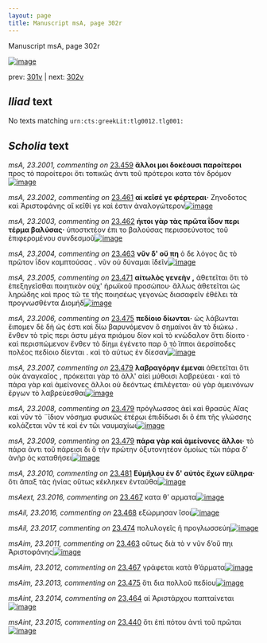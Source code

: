```yaml
---
layout: page
title: Manuscript msA, page 302r
---
```


Manuscript msA, page 302r

[![image](http://www.homermultitext.org/iipsrv?OBJ=IIP,1.0&FIF=/project/homer/pyramidal/deepzoom/hmt/vaimg/2017a/VA302RN_0472.tif&WID=100&CVT=JPEG)](http://www.homermultitext.org/ict2/?urn=urn:cite2:hmt:vaimg.2017a:VA302RN_0472)

prev:  [301v](../301v) | next:  [302v](../302v)

## *Iliad* text

No texts matching `urn:cts:greekLit:tlg0012.tlg001:`

## *Scholia* text

*msA, 23.2001, commenting on* [23.459](#23.459)  <a id="msA_23.2001"/> **ἄλλοι μοι δοκέουσι παροίτεροι** προς τὸ παροίτεροι ὄτι τοπικῶς ἀντι τοῦ πρότεροι κατα τὸν δρόμον[![image](http://www.homermultitext.org/iipsrv?OBJ=IIP,1.0&FIF=/project/homer/pyramidal/deepzoom/hmt/vaimg/2017a/VA302RN_0472.tif&RGN=0.216,0.0999,0.587,0.0323&WID=1000&CVT=JPEG)](http://www.homermultitext.org/ict2/?urn=urn:cite2:hmt:vaimg.2017a:VA302RN_0472@0.216,0.0999,0.587,0.0323)

*msA, 23.2002, commenting on* [23.461](#23.461)  <a id="msA_23.2002"/> **αἱ κεῖσέ γε φέρτεραι·** Ζηνοδοτος καὶ Ἀριστοφάνης αἳ κεῖθί γε καὶ ἐστιν ἀναλογώτερον[![image](http://www.homermultitext.org/iipsrv?OBJ=IIP,1.0&FIF=/project/homer/pyramidal/deepzoom/hmt/vaimg/2017a/VA302RN_0472.tif&RGN=0.217,0.121,0.515,0.027&WID=1000&CVT=JPEG)](http://www.homermultitext.org/ict2/?urn=urn:cite2:hmt:vaimg.2017a:VA302RN_0472@0.217,0.121,0.515,0.027)

*msA, 23.2003, commenting on* [23.462](#23.462)  <a id="msA_23.2003"/> **ήιτοι γὰρ τὰς πρῶτα ΐδον περι τέρμα βαλύσας·** ὑποστκτέον ἐπι το βαλούσας περισσεύνοτος τοῦ ἐπιφερομένου συνδεσμοῦ[![image](http://www.homermultitext.org/iipsrv?OBJ=IIP,1.0&FIF=/project/homer/pyramidal/deepzoom/hmt/vaimg/2017a/VA302RN_0472.tif&RGN=0.214,0.1375,0.616,0.0316&WID=1000&CVT=JPEG)](http://www.homermultitext.org/ict2/?urn=urn:cite2:hmt:vaimg.2017a:VA302RN_0472@0.214,0.1375,0.616,0.0316)

*msA, 23.2004, commenting on* [23.463](#23.463)  <a id="msA_23.2004"/> **νῦν δ' οὔ πη** ὁ δε λόγος ἂς τὸ πρῶτον ΐδον καμπτούσας . νῦν οὐ δύναμαι ϊδεῖν[![image](http://www.homermultitext.org/iipsrv?OBJ=IIP,1.0&FIF=/project/homer/pyramidal/deepzoom/hmt/vaimg/2017a/VA302RN_0472.tif&RGN=0.215,0.1458,0.479,0.0248&WID=1000&CVT=JPEG)](http://www.homermultitext.org/ict2/?urn=urn:cite2:hmt:vaimg.2017a:VA302RN_0472@0.215,0.1458,0.479,0.0248)

*msA, 23.2005, commenting on* [23.471](#23.471)  <a id="msA_23.2005"/> **αἰτωλὸς γενεὴν ,** ἀθετεῖται ὅτι τὸ ἐπεξηγεῖσθαι ποιητικὸν οὐχ' ἡρωϊκοῦ προσώπου· ἄλλως ἀθετεῖται ὡς ληρώδης καὶ προς τῶ τε τῆς ποιησέως γεγονώς διασαφεῖν ἐθέλει τὰ προγνωσθέντα Διομήδ[![image](http://www.homermultitext.org/iipsrv?OBJ=IIP,1.0&FIF=/project/homer/pyramidal/deepzoom/hmt/vaimg/2017a/VA302RN_0472.tif&RGN=0.622,0.4756,0.216,0.0902&WID=1000&CVT=JPEG)](http://www.homermultitext.org/ict2/?urn=urn:cite2:hmt:vaimg.2017a:VA302RN_0472@0.622,0.4756,0.216,0.0902)

*msA, 23.2006, commenting on* [23.475](#23.475)  <a id="msA_23.2006"/> **πεδίοιο δίωνται·** ὡς λάβωνται ἔιπομεν δὲ δὴ ὡς ἐστι καὶ δίω βαρυνόμενον ὃ σημαίνοι ἂν τὸ διώκω . ἔνθεν τὸ τρὶς περι άστυ μέγα πριάμου δίον καὶ τὸ κνώδαλον ὅττι δίοιτο · καὶ περισπώμενον ἔνθεν τὸ δίημι ἐγένετο παρ ὃ τὸ ἵπποι ἀερσίποδες πολέος πεδίοιο δίενται . καὶ τὸ αύτως ἐν δίεσαν[![image](http://www.homermultitext.org/iipsrv?OBJ=IIP,1.0&FIF=/project/homer/pyramidal/deepzoom/hmt/vaimg/2017a/VA302RN_0472.tif&RGN=0.619,0.5522,0.224,0.1127&WID=1000&CVT=JPEG)](http://www.homermultitext.org/ict2/?urn=urn:cite2:hmt:vaimg.2017a:VA302RN_0472@0.619,0.5522,0.224,0.1127)

*msA, 23.2007, commenting on* [23.479](#23.479)  <a id="msA_23.2007"/> **λαβραγόρην έμεναι** ἀθετεῖται ὅτι οὐκ ἀναγκαῖος , πρόκειται γὰρ τὸ ἀλλ' αἰεὶ μύθοισι λαβρεύεαι · καὶ τὸ πάρα γὰρ καὶ ἀμείνονες ἄλλοι οὐ δεόντως ἐπιλέγεται· οὐ γὰρ ἀμεινόνων ἔργων τὸ λαβρεύεσθαι[![image](http://www.homermultitext.org/iipsrv?OBJ=IIP,1.0&FIF=/project/homer/pyramidal/deepzoom/hmt/vaimg/2017a/VA302RN_0472.tif&RGN=0.605,0.6551,0.226,0.0751&WID=1000&CVT=JPEG)](http://www.homermultitext.org/ict2/?urn=urn:cite2:hmt:vaimg.2017a:VA302RN_0472@0.605,0.6551,0.226,0.0751)

*msA, 23.2008, commenting on* [23.479](#23.479)  <a id="msA_23.2008"/> πρόγλωσσος ἀεὶ καὶ θρασὺς Αἴας καὶ νῦν τὸ ¨ῖδιον νόσημα φυσικῶς ἑτέρωι ἐπιδίδωσι δι ὂ ἐπι τῆς γλώσσης κολάζεται νῦν τὲ καὶ ἐν τῶι ναυμαχίωι[![image](http://www.homermultitext.org/iipsrv?OBJ=IIP,1.0&FIF=/project/homer/pyramidal/deepzoom/hmt/vaimg/2017a/VA302RN_0472.tif&RGN=0.183,0.7145,0.646,0.0391&WID=1000&CVT=JPEG)](http://www.homermultitext.org/ict2/?urn=urn:cite2:hmt:vaimg.2017a:VA302RN_0472@0.183,0.7145,0.646,0.0391)

*msA, 23.2009, commenting on* [23.479](#23.479)  <a id="msA_23.2009"/> **πάρα γὰρ καὶ ἀμείνονες ἄλλοι·** τὸ πάρα ἀντι τοῦ πάρεισι δι ὃ τὴν πρώτην ὀξυτονητέον ὁμοίως τῶι πάρα δ' ἀνὴρ ὁς καταθήσει[![image](http://www.homermultitext.org/iipsrv?OBJ=IIP,1.0&FIF=/project/homer/pyramidal/deepzoom/hmt/vaimg/2017a/VA302RN_0472.tif&RGN=0.184,0.7355,0.646,0.0293&WID=1000&CVT=JPEG)](http://www.homermultitext.org/ict2/?urn=urn:cite2:hmt:vaimg.2017a:VA302RN_0472@0.184,0.7355,0.646,0.0293)

*msA, 23.2010, commenting on* [23.481](#23.481)  <a id="msA_23.2010"/> **Εὐμήλου ἐν δ' αὐτὸς ἔχων εὔληρα·** ὅτι ἅπαξ τὰς ἡνίας οὕτως κέκληκεν ἐνταῦθα[![image](http://www.homermultitext.org/iipsrv?OBJ=IIP,1.0&FIF=/project/homer/pyramidal/deepzoom/hmt/vaimg/2017a/VA302RN_0472.tif&RGN=0.179,0.7528,0.545,0.0285&WID=1000&CVT=JPEG)](http://www.homermultitext.org/ict2/?urn=urn:cite2:hmt:vaimg.2017a:VA302RN_0472@0.179,0.7528,0.545,0.0285)

*msAext, 23.2016, commenting on* [23.467](#23.467)  <a id="msAext_23.2016"/> κατα θ’ αρματα[![image](http://www.homermultitext.org/iipsrv?OBJ=IIP,1.0&FIF=/project/homer/pyramidal/deepzoom/hmt/vaimg/2017a/VA302RN_0472.tif&RGN=0.136,0.6409,0.07,0.0376&WID=1000&CVT=JPEG)](http://www.homermultitext.org/ict2/?urn=urn:cite2:hmt:vaimg.2017a:VA302RN_0472@0.136,0.6409,0.07,0.0376)

*msAil, 23.2016, commenting on* [23.468](#23.468)  <a id="msAil_23.2016"/> εξώρμησαν ἴσοι[![image](http://www.homermultitext.org/iipsrv?OBJ=IIP,1.0&FIF=/project/homer/pyramidal/deepzoom/hmt/vaimg/2017a/VA302RN_0472.tif&RGN=0.267,0.4087,0.104,0.0188&WID=1000&CVT=JPEG)](http://www.homermultitext.org/ict2/?urn=urn:cite2:hmt:vaimg.2017a:VA302RN_0472@0.267,0.4087,0.104,0.0188)

*msAil, 23.2017, commenting on* [23.474](#23.474)  <a id="msAil_23.2017"/> πολυλογεῖς ῆ προγλωσσεύη[![image](http://www.homermultitext.org/iipsrv?OBJ=IIP,1.0&FIF=/project/homer/pyramidal/deepzoom/hmt/vaimg/2017a/VA302RN_0472.tif&RGN=0.374,0.5237,0.148,0.0188&WID=1000&CVT=JPEG)](http://www.homermultitext.org/ict2/?urn=urn:cite2:hmt:vaimg.2017a:VA302RN_0472@0.374,0.5237,0.148,0.0188)

*msAim, 23.2011, commenting on* [23.463](#23.463)  <a id="msAim_23.2011"/> οὕτως διὰ τὸ ν νῦν δ’οὔ πηι Ἀριστοφάνης[![image](http://www.homermultitext.org/iipsrv?OBJ=IIP,1.0&FIF=/project/homer/pyramidal/deepzoom/hmt/vaimg/2017a/VA302RN_0472.tif&RGN=0.606,0.3208,0.093,0.0353&WID=1000&CVT=JPEG)](http://www.homermultitext.org/ict2/?urn=urn:cite2:hmt:vaimg.2017a:VA302RN_0472@0.606,0.3208,0.093,0.0353)

*msAim, 23.2012, commenting on* [23.467](#23.467)  <a id="msAim_23.2012"/> γράφεται κατὰ θ’άρματα[![image](http://www.homermultitext.org/iipsrv?OBJ=IIP,1.0&FIF=/project/homer/pyramidal/deepzoom/hmt/vaimg/2017a/VA302RN_0472.tif&RGN=0.606,0.3989,0.087,0.0308&WID=1000&CVT=JPEG)](http://www.homermultitext.org/ict2/?urn=urn:cite2:hmt:vaimg.2017a:VA302RN_0472@0.606,0.3989,0.087,0.0308)

*msAim, 23.2013, commenting on* [23.475](#23.475)  <a id="msAim_23.2013"/> ὅτι δια πολλοῦ πεδίου[![image](http://www.homermultitext.org/iipsrv?OBJ=IIP,1.0&FIF=/project/homer/pyramidal/deepzoom/hmt/vaimg/2017a/VA302RN_0472.tif&RGN=0.584,0.5507,0.048,0.0391&WID=1000&CVT=JPEG)](http://www.homermultitext.org/ict2/?urn=urn:cite2:hmt:vaimg.2017a:VA302RN_0472@0.584,0.5507,0.048,0.0391)

*msAint, 23.2014, commenting on* [23.464](#23.464)  <a id="msAint_23.2014"/> αἱ Ἀριστάρχου παπταίνεται[![image](http://www.homermultitext.org/iipsrv?OBJ=IIP,1.0&FIF=/project/homer/pyramidal/deepzoom/hmt/vaimg/2017a/VA302RN_0472.tif&RGN=0.162,0.3366,0.066,0.027&WID=1000&CVT=JPEG)](http://www.homermultitext.org/ict2/?urn=urn:cite2:hmt:vaimg.2017a:VA302RN_0472@0.162,0.3366,0.066,0.027)

*msAint, 23.2015, commenting on* [23.440](#23.440)  <a id="msAint_23.2015"/> ὅτι ἐπὶ πότου ἀντὶ τοῦ πρῶται[![image](http://www.homermultitext.org/iipsrv?OBJ=IIP,1.0&FIF=/project/homer/pyramidal/deepzoom/hmt/vaimg/2017a/VA302RN_0472.tif&RGN=0.136,0.6409,0.07,0.0376&WID=1000&CVT=JPEG)](http://www.homermultitext.org/ict2/?urn=urn:cite2:hmt:vaimg.2017a:VA302RN_0472@0.136,0.6409,0.07,0.0376)